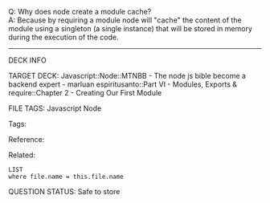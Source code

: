 Q: Why does node create a module cache?  
A: Because by requiring a module node will "cache" the content of the module using a singleton (a single instance) that will be stored in memory during the execution of the code.
<!--ID: 1690389246889-->

---

DECK INFO

TARGET DECK: Javascript::Node::MTNBB - The node js bible become a backend expert - marluan espiritusanto::Part VI - Modules, Exports & require::Chapter 2 - Creating Our First Module

FILE TAGS: Javascript Node

Tags:

Reference:

Related:

```dataview
LIST
where file.name = this.file.name
```

QUESTION STATUS: Safe to store